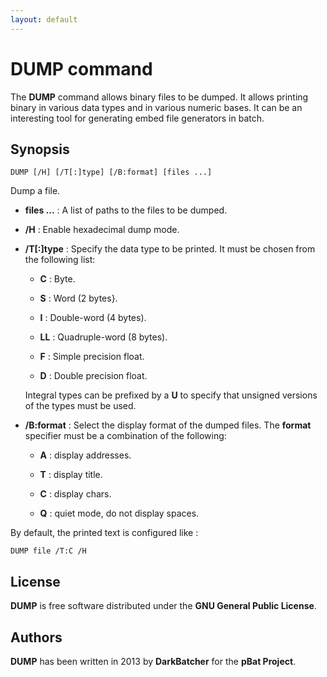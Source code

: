 ```yaml
---
layout: default
---
```

# DUMP command #

The **DUMP** command allows binary files to be dumped. It allows printing 
binary in various data types and in various numeric bases. It can be an 
interesting tool for generating embed file generators in batch.

## Synopsis ##

    DUMP [/H] [/T[:]type] [/B:format] [files ...]

Dump a file.

* **files ...** : A list of paths to the files to be dumped.

* **/H** : Enable hexadecimal dump mode. 

* **/T\[:\]type** : Specify the data type to be printed. It must be chosen 
  from the following list:

  * **C** : Byte.

  * **S** : Word \(2 bytes}.

  * **I** : Double-word \(4 bytes\).

  * **LL** : Quadruple-word \(8 bytes\).

  * **F** : Simple precision float.

  * **D** : Double precision float.

  Integral types can be prefixed by a **U** to specify that unsigned versions 
  of the types must be used.

* **/B:format** : Select the display format of the dumped files. The 
  **format** specifier must be a combination of the following:

  * **A** : display addresses.

  * **T** : display title.

  * **C** : display chars.

  * **Q** : quiet mode, do not display spaces.

By default, the printed text is configured like :

    DUMP file /T:C /H

## License ##

**DUMP** is free software distributed under the **GNU General Public 
License**.

## Authors ##

**DUMP** has been written in 2013 by **DarkBatcher** for the **pBat 
Project**.

